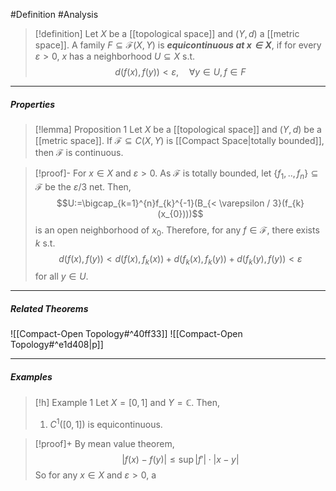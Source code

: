 #Definition #Analysis 

> [!definition]
> Let $X$ be a [[topological space]] and $(Y,d)$ a [[metric space]]. A family $F\subseteq \mathcal{F}(X,Y)$ is ***equicontinuous at $x\in X$***, if for every $\varepsilon>0$, $x$ has a neighborhood $U\subseteq X$ s.t. $$d(f(x),f(y))<\varepsilon,\quad \forall y\in U,f\in F$$
---
##### Properties
> [!lemma] Proposition 1
> Let $X$ be a [[topological space]] and $(Y,d)$ be a [[metric space]]. If $\mathcal{F}\subseteq C(X,Y)$ is [[Compact Space|totally bounded]], then $\mathcal{F}$ is continuous.

> [!proof]-
> For $x\in X$ and $\varepsilon>0$. As $\mathcal{F}$ is totally bounded, let $\{ f_{1},..,f_{n} \}\subseteq \mathcal{F}$ be the $\varepsilon /3$ net. Then, $$U:=\bigcap_{k=1}^{n}f_{k}^{-1}(B_{< \varepsilon / 3}(f_{k}(x_{0})))$$is an open neighborhood of $x_{0}$. Therefore, for any $f\in\mathcal{F}$, there exists $k$ s.t. $$d(f(x),f(y))<d(f(x),f_{k}(x))+d(f_{k}(x),f_{k}(y))+d(f_{k}(y),f(y))<\varepsilon$$for all $y\in U$.
---
##### Related Theorems
![[Compact-Open Topology#^40ff33]]
![[Compact-Open Topology#^e1d408|p]]

---
##### Examples
> [!h] Example 1
> Let $X=[0,1]$ and $Y=\mathbb{C}$. Then, 
> 1. $C^1([0,1])$ is equicontinuous.

> [!proof]+
> By mean value theorem, $$\left| f(x)-f(y) \right| \leq\sup \left| f' \right| \cdot \left| x-y \right| $$So for any $x\in X$ and $\varepsilon>0$, a